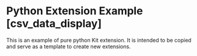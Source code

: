 # Python Extension Example [csv_data_display]

This is an example of pure python Kit extension. It is intended to be copied and serve as a template to create new extensions.

